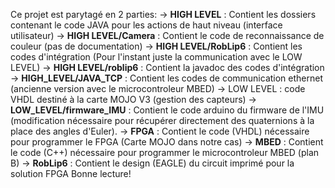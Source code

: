 Ce projet est parytagé en 2 parties:
    -> <b>HIGH LEVEL</b> : Contient les dossiers contenant le code JAVA pour les actions de haut niveau (interface utilisateur)
	-> <b>HIGH LEVEL/Camera</b> : Contient le code de reconnaissance de couleur (pas de documentation)
	-> <b>HIGH LEVEL/RobLip6</b> : Contient les codes d'intégration (Pour l'instant juste la communication avec le LOW LEVEL)
	-> <b>HIGH LEVEL/roblip6</b> : Contient la javadoc des codes d'intégration
	-> <b>HIGH_LEVEL/JAVA_TCP</b> : Contient les codes de communication ethernet (ancienne version avec le microcontroleur MBED)
	-> LOW LEVEL : code VHDL destiné à la carte MOJO V3 (gestion des capteurs)
    -> <b>LOW_LEVEL/firmware_IMU</b> : Contient le code arduino du firmware de l'IMU (modification nécessaire pour récupérer directement des quaternions à la place des angles d'Euler).
	-> <b>FPGA</b> : Contient le code (VHDL) nécessaire pour programmer le FPGA (Carte MOJO dans notre cas)
	-> <b>MBED</b> : Contient le code (C++) nécessaire pour programmer le microcontroleur MBED (plan B) 
	-> <b>RobLip6</b> : Contient le design (EAGLE) du circuit imprimé pour la solution FPGA
Bonne lecture!

